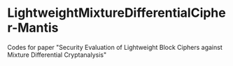 # LightweightMixtureDifferentialCipher-Mantis
Codes for paper "Security Evaluation of Lightweight Block Ciphers against Mixture Differential Cryptanalysis"
